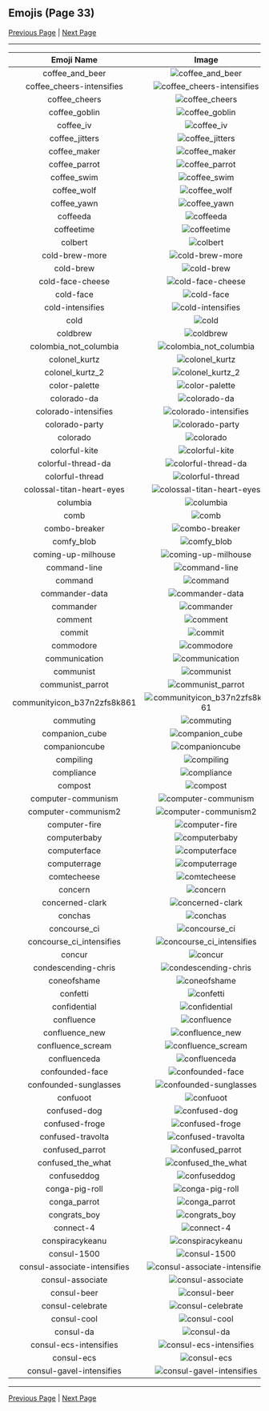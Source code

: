 
## Emojis (Page 33)

[Previous Page](/docs/hc/page-c-0032.md)
  | [Next Page](/docs/hc/page-c-0034.md)

<hr />

|Emoji Name|Image|
| :-: | :-: |
|coffee_and_beer| ![coffee_and_beer](/emojis/hc/coffee_and_beer.png)|
|coffee_cheers-intensifies| ![coffee_cheers-intensifies](/emojis/hc/coffee_cheers-intensifies.gif)|
|coffee_cheers| ![coffee_cheers](/emojis/hc/coffee_cheers.png)|
|coffee_goblin| ![coffee_goblin](/emojis/hc/coffee_goblin.jpg)|
|coffee_iv| ![coffee_iv](/emojis/hc/coffee_iv.jpg)|
|coffee_jitters| ![coffee_jitters](/emojis/hc/coffee_jitters.gif)|
|coffee_maker| ![coffee_maker](/emojis/hc/coffee_maker.gif)|
|coffee_parrot| ![coffee_parrot](/emojis/hc/coffee_parrot.gif)|
|coffee_swim| ![coffee_swim](/emojis/hc/coffee_swim.gif)|
|coffee_wolf| ![coffee_wolf](/emojis/hc/coffee_wolf.png)|
|coffee_yawn| ![coffee_yawn](/emojis/hc/coffee_yawn.png)|
|coffeeda| ![coffeeda](/emojis/hc/coffeeda.png)|
|coffeetime| ![coffeetime](/emojis/hc/coffeetime.png)|
|colbert| ![colbert](/emojis/hc/colbert.gif)|
|cold-brew-more| ![cold-brew-more](/emojis/hc/cold-brew-more.png)|
|cold-brew| ![cold-brew](/emojis/hc/cold-brew.png)|
|cold-face-cheese| ![cold-face-cheese](/emojis/hc/cold-face-cheese.png)|
|cold-face| ![cold-face](/emojis/hc/cold-face.gif)|
|cold-intensifies| ![cold-intensifies](/emojis/hc/cold-intensifies.gif)|
|cold| ![cold](/emojis/hc/cold.gif)|
|coldbrew| ![coldbrew](/emojis/hc/coldbrew.png)|
|colombia_not_columbia| ![colombia_not_columbia](/emojis/hc/colombia_not_columbia.png)|
|colonel_kurtz| ![colonel_kurtz](/emojis/hc/colonel_kurtz.png)|
|colonel_kurtz_2| ![colonel_kurtz_2](/emojis/hc/colonel_kurtz_2.png)|
|color-palette| ![color-palette](/emojis/hc/color-palette.png)|
|colorado-da| ![colorado-da](/emojis/hc/colorado-da.png)|
|colorado-intensifies| ![colorado-intensifies](/emojis/hc/colorado-intensifies.gif)|
|colorado-party| ![colorado-party](/emojis/hc/colorado-party.gif)|
|colorado| ![colorado](/emojis/hc/colorado.png)|
|colorful-kite| ![colorful-kite](/emojis/hc/colorful-kite.png)|
|colorful-thread-da| ![colorful-thread-da](/emojis/hc/colorful-thread-da.png)|
|colorful-thread| ![colorful-thread](/emojis/hc/colorful-thread.png)|
|colossal-titan-heart-eyes| ![colossal-titan-heart-eyes](/emojis/hc/colossal-titan-heart-eyes.png)|
|columbia| ![columbia](/emojis/hc/columbia.png)|
|comb| ![comb](/emojis/hc/comb.png)|
|combo-breaker| ![combo-breaker](/emojis/hc/combo-breaker.png)|
|comfy_blob| ![comfy_blob](/emojis/hc/comfy_blob.png)|
|coming-up-milhouse| ![coming-up-milhouse](/emojis/hc/coming-up-milhouse.gif)|
|command-line| ![command-line](/emojis/hc/command-line.gif)|
|command| ![command](/emojis/hc/command.png)|
|commander-data| ![commander-data](/emojis/hc/commander-data.jpg)|
|commander| ![commander](/emojis/hc/commander.gif)|
|comment| ![comment](/emojis/hc/comment.png)|
|commit| ![commit](/emojis/hc/commit.png)|
|commodore| ![commodore](/emojis/hc/commodore.png)|
|communication| ![communication](/emojis/hc/communication.png)|
|communist| ![communist](/emojis/hc/communist.png)|
|communist_parrot| ![communist_parrot](/emojis/hc/communist_parrot.gif)|
|communityicon_b37n2zfs8k861| ![communityicon_b37n2zfs8k861](/emojis/hc/communityicon_b37n2zfs8k861.png)|
|commuting| ![commuting](/emojis/hc/commuting.png)|
|companion_cube| ![companion_cube](/emojis/hc/companion_cube.png)|
|companioncube| ![companioncube](/emojis/hc/companioncube.png)|
|compiling| ![compiling](/emojis/hc/compiling.png)|
|compliance| ![compliance](/emojis/hc/compliance.png)|
|compost| ![compost](/emojis/hc/compost.png)|
|computer-communism| ![computer-communism](/emojis/hc/computer-communism.jpg)|
|computer-communism2| ![computer-communism2](/emojis/hc/computer-communism2.png)|
|computer-fire| ![computer-fire](/emojis/hc/computer-fire.png)|
|computerbaby| ![computerbaby](/emojis/hc/computerbaby.png)|
|computerface| ![computerface](/emojis/hc/computerface.png)|
|computerrage| ![computerrage](/emojis/hc/computerrage.gif)|
|comtecheese| ![comtecheese](/emojis/hc/comtecheese.png)|
|concern| ![concern](/emojis/hc/concern.jpg)|
|concerned-clark| ![concerned-clark](/emojis/hc/concerned-clark.png)|
|conchas| ![conchas](/emojis/hc/conchas.png)|
|concourse_ci| ![concourse_ci](/emojis/hc/concourse_ci.png)|
|concourse_ci_intensifies| ![concourse_ci_intensifies](/emojis/hc/concourse_ci_intensifies.gif)|
|concur| ![concur](/emojis/hc/concur.png)|
|condescending-chris| ![condescending-chris](/emojis/hc/condescending-chris.jpg)|
|coneofshame| ![coneofshame](/emojis/hc/coneofshame.png)|
|confetti| ![confetti](/emojis/hc/confetti.gif)|
|confidential| ![confidential](/emojis/hc/confidential.png)|
|confluence| ![confluence](/emojis/hc/confluence.png)|
|confluence_new| ![confluence_new](/emojis/hc/confluence_new.png)|
|confluence_scream| ![confluence_scream](/emojis/hc/confluence_scream.png)|
|confluenceda| ![confluenceda](/emojis/hc/confluenceda.png)|
|confounded-face| ![confounded-face](/emojis/hc/confounded-face.gif)|
|confounded-sunglasses| ![confounded-sunglasses](/emojis/hc/confounded-sunglasses.png)|
|confuoot| ![confuoot](/emojis/hc/confuoot.gif)|
|confused-dog| ![confused-dog](/emojis/hc/confused-dog.gif)|
|confused-froge| ![confused-froge](/emojis/hc/confused-froge.png)|
|confused-travolta| ![confused-travolta](/emojis/hc/confused-travolta.gif)|
|confused_parrot| ![confused_parrot](/emojis/hc/confused_parrot.gif)|
|confused_the_what| ![confused_the_what](/emojis/hc/confused_the_what.png)|
|confuseddog| ![confuseddog](/emojis/hc/confuseddog.gif)|
|conga-pig-roll| ![conga-pig-roll](/emojis/hc/conga-pig-roll.gif)|
|conga_parrot| ![conga_parrot](/emojis/hc/conga_parrot.gif)|
|congrats_boy| ![congrats_boy](/emojis/hc/congrats_boy.jpg)|
|connect-4| ![connect-4](/emojis/hc/connect-4.png)|
|conspiracykeanu| ![conspiracykeanu](/emojis/hc/conspiracykeanu.jpg)|
|consul-1500| ![consul-1500](/emojis/hc/consul-1500.png)|
|consul-associate-intensifies| ![consul-associate-intensifies](/emojis/hc/consul-associate-intensifies.gif)|
|consul-associate| ![consul-associate](/emojis/hc/consul-associate.png)|
|consul-beer| ![consul-beer](/emojis/hc/consul-beer.png)|
|consul-celebrate| ![consul-celebrate](/emojis/hc/consul-celebrate.png)|
|consul-cool| ![consul-cool](/emojis/hc/consul-cool.png)|
|consul-da| ![consul-da](/emojis/hc/consul-da.png)|
|consul-ecs-intensifies| ![consul-ecs-intensifies](/emojis/hc/consul-ecs-intensifies.gif)|
|consul-ecs| ![consul-ecs](/emojis/hc/consul-ecs.png)|
|consul-gavel-intensifies| ![consul-gavel-intensifies](/emojis/hc/consul-gavel-intensifies.gif)|

<hr/>

[Previous Page](/docs/hc/page-c-0032.md)
  | [Next Page](/docs/hc/page-c-0034.md)